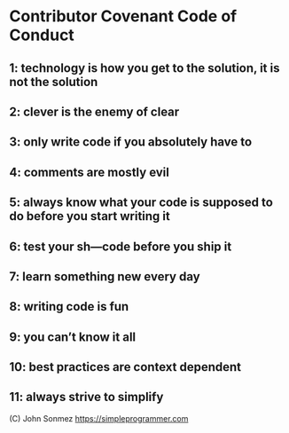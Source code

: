 # Contributor Covenant Code of Conduct

## 1: technology is how you get to the solution, it is not the solution

## 2: clever is the enemy of clear

## 3: only write code if you absolutely have to

## 4: comments are mostly evil

## 5: always know what your code is supposed to do before you start writing it

## 6: test your sh—code before you ship it

## 7: learn something new every day

## 8: writing code is fun

## 9: you can’t know it all

## 10: best practices are context dependent

## 11: always strive to simplify

(C) John Sonmez https://simpleprogrammer.com 